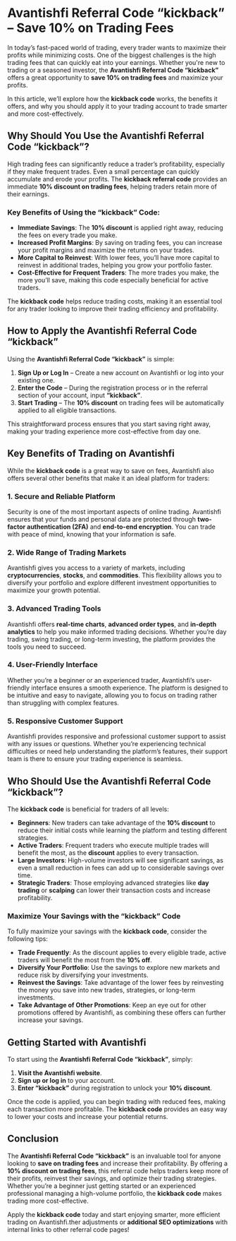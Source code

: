 # Avantishfi Referral Code “kickback” – Save 10% on Trading Fees

In today’s fast-paced world of trading, every trader wants to maximize their profits while minimizing costs. One of the biggest challenges is the high trading fees that can quickly eat into your earnings. Whether you're new to trading or a seasoned investor, the **Avantishfi Referral Code “kickback”** offers a great opportunity to **save 10% on trading fees** and maximize your profits.

In this article, we’ll explore how the **kickback code** works, the benefits it offers, and why you should apply it to your trading account to trade smarter and more cost-effectively.

## Why Should You Use the Avantishfi Referral Code “kickback”?

High trading fees can significantly reduce a trader’s profitability, especially if they make frequent trades. Even a small percentage can quickly accumulate and erode your profits. The **kickback referral code** provides an immediate **10% discount on trading fees**, helping traders retain more of their earnings.

### Key Benefits of Using the “kickback” Code:

- **Immediate Savings**: The **10% discount** is applied right away, reducing the fees on every trade you make.
- **Increased Profit Margins**: By saving on trading fees, you can increase your profit margins and maximize the returns on your trades.
- **More Capital to Reinvest**: With lower fees, you’ll have more capital to reinvest in additional trades, helping you grow your portfolio faster.
- **Cost-Effective for Frequent Traders**: The more trades you make, the more you’ll save, making this code especially beneficial for active traders.

The **kickback code** helps reduce trading costs, making it an essential tool for any trader looking to improve their trading efficiency and profitability.

## How to Apply the Avantishfi Referral Code “kickback”

Using the **Avantishfi Referral Code “kickback”** is simple:

1. **Sign Up or Log In** – Create a new account on Avantishfi or log into your existing one.
2. **Enter the Code** – During the registration process or in the referral section of your account, input **“kickback”**.
3. **Start Trading** – The **10% discount** on trading fees will be automatically applied to all eligible transactions.

This straightforward process ensures that you start saving right away, making your trading experience more cost-effective from day one.

## Key Benefits of Trading on Avantishfi

While the **kickback code** is a great way to save on fees, Avantishfi also offers several other benefits that make it an ideal platform for traders:

### 1. **Secure and Reliable Platform**

Security is one of the most important aspects of online trading. Avantishfi ensures that your funds and personal data are protected through **two-factor authentication (2FA)** and **end-to-end encryption**. You can trade with peace of mind, knowing that your information is safe.

### 2. **Wide Range of Trading Markets**

Avantishfi gives you access to a variety of markets, including **cryptocurrencies**, **stocks**, and **commodities**. This flexibility allows you to diversify your portfolio and explore different investment opportunities to maximize your growth potential.

### 3. **Advanced Trading Tools**

Avantishfi offers **real-time charts**, **advanced order types**, and **in-depth analytics** to help you make informed trading decisions. Whether you’re day trading, swing trading, or long-term investing, the platform provides the tools you need to succeed.

### 4. **User-Friendly Interface**

Whether you’re a beginner or an experienced trader, Avantishfi’s user-friendly interface ensures a smooth experience. The platform is designed to be intuitive and easy to navigate, allowing you to focus on trading rather than struggling with complex features.

### 5. **Responsive Customer Support**

Avantishfi provides responsive and professional customer support to assist with any issues or questions. Whether you’re experiencing technical difficulties or need help understanding the platform’s features, their support team is there to ensure your trading experience is seamless.

## Who Should Use the Avantishfi Referral Code “kickback”?

The **kickback code** is beneficial for traders of all levels:

- **Beginners**: New traders can take advantage of the **10% discount** to reduce their initial costs while learning the platform and testing different strategies.
- **Active Traders**: Frequent traders who execute multiple trades will benefit the most, as the **discount** applies to every transaction.
- **Large Investors**: High-volume investors will see significant savings, as even a small reduction in fees can add up to considerable savings over time.
- **Strategic Traders**: Those employing advanced strategies like **day trading** or **scalping** can lower their transaction costs and increase profitability.

### Maximize Your Savings with the “kickback” Code

To fully maximize your savings with the **kickback code**, consider the following tips:

- **Trade Frequently**: As the discount applies to every eligible trade, active traders will benefit the most from the **10% off**.
- **Diversify Your Portfolio**: Use the savings to explore new markets and reduce risk by diversifying your investments.
- **Reinvest the Savings**: Take advantage of the lower fees by reinvesting the money you save into new trades, strategies, or long-term investments.
- **Take Advantage of Other Promotions**: Keep an eye out for other promotions offered by Avantishfi, as combining these offers can further increase your savings.

## Getting Started with Avantishfi

To start using the **Avantishfi Referral Code “kickback”**, simply:

1. **Visit the Avantishfi website**.
2. **Sign up or log in** to your account.
3. **Enter “kickback”** during registration to unlock your **10% discount**.

Once the code is applied, you can begin trading with reduced fees, making each transaction more profitable. The **kickback code** provides an easy way to lower your costs and increase your potential returns.

## Conclusion

The **Avantishfi Referral Code “kickback”** is an invaluable tool for anyone looking to **save on trading fees** and increase their profitability. By offering a **10% discount on trading fees**, this referral code helps traders keep more of their profits, reinvest their savings, and optimize their trading strategies. Whether you’re a beginner just getting started or an experienced professional managing a high-volume portfolio, the **kickback code** makes trading more cost-effective.  

Apply the **kickback code** today and start enjoying smarter, more efficient trading on Avantishfi.ther adjustments or **additional SEO optimizations** with internal links to other referral code pages!
